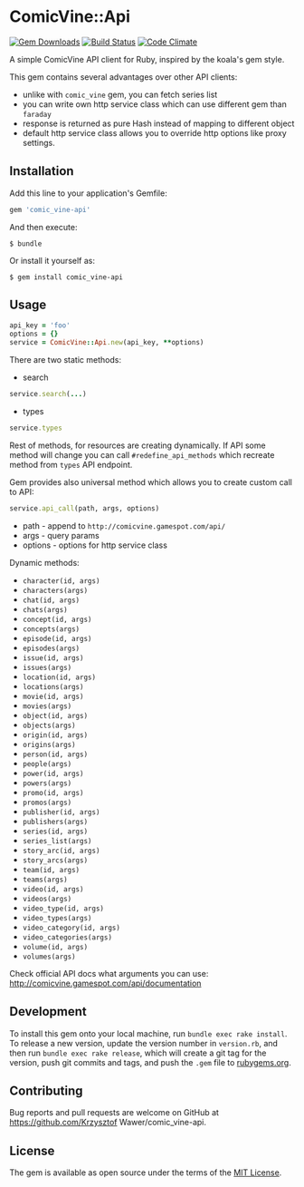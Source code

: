 # ComicVine::Api

[![Gem Downloads](https://img.shields.io/gem/dt/comic_vine-api.svg)](https://rubygems.org/gems/comic_vine-api)
[![Build Status](https://travis-ci.org/comics-apps/comic_vine-api.svg?branch=master)](https://travis-ci.org/comics-apps/comic_vine-api)
[![Code Climate](https://codeclimate.com/github/comics-apps/comic_vine-api.svg)](https://codeclimate.com/github/comics-apps/comic_vine-api)

A simple ComicVine API client for Ruby, inspired by the koala's gem style.

This gem contains several advantages over other API clients:
* unlike with `comic_vine` gem, you can fetch series list
* you can write own http service class which can use different gem than `faraday`
* response is returned as pure Hash instead of mapping to different object
* default http service class allows you to override http options like proxy settings.

## Installation

Add this line to your application's Gemfile:

```ruby
gem 'comic_vine-api'
```

And then execute:

    $ bundle

Or install it yourself as:

    $ gem install comic_vine-api

## Usage

```ruby
api_key = 'foo'
options = {}
service = ComicVine::Api.new(api_key, **options)
```

There are two static methods:

* search

```ruby
service.search(...)
```

* types

```ruby
service.types
```

Rest of methods, for resources are creating dynamically. If API some method will change you can call `#redefine_api_methods` which recreate method from `types` API endpoint.
 
Gem provides also universal method which allows you to create custom call to API:

```ruby
service.api_call(path, args, options)
```

* path - append to `http://comicvine.gamespot.com/api/`
* args - query params
* options - options for http service class

Dynamic methods:

* `character(id, args)`
* `characters(args)`
* `chat(id, args)`
* `chats(args)`
* `concept(id, args)`
* `concepts(args)`
* `episode(id, args)`
* `episodes(args)`
* `issue(id, args)`
* `issues(args)`
* `location(id, args)`
* `locations(args)`
* `movie(id, args)`
* `movies(args)`
* `object(id, args)`
* `objects(args)`
* `origin(id, args)`
* `origins(args)`
* `person(id, args)`
* `people(args)`
* `power(id, args)`
* `powers(args)`
* `promo(id, args)`
* `promos(args)`
* `publisher(id, args)`
* `publishers(args)`
* `series(id, args)`
* `series_list(args)`
* `story_arc(id, args)`
* `story_arcs(args)`
* `team(id, args)`
* `teams(args)`
* `video(id, args)`
* `videos(args)`
* `video_type(id, args)`
* `video_types(args)`
* `video_category(id, args)`
* `video_categories(args)`
* `volume(id, args)`
* `volumes(args)`

Check official API docs what arguments you can use: http://comicvine.gamespot.com/api/documentation


## Development

To install this gem onto your local machine, run `bundle exec rake install`. To release a new version, update the version number in `version.rb`, and then run `bundle exec rake release`, which will create a git tag for the version, push git commits and tags, and push the `.gem` file to [rubygems.org](https://rubygems.org).

## Contributing

Bug reports and pull requests are welcome on GitHub at https://github.com/Krzysztof Wawer/comic_vine-api.


## License

The gem is available as open source under the terms of the [MIT License](http://opensource.org/licenses/MIT).

